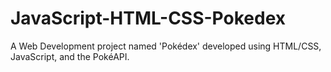 # JavaScript-HTML-CSS-Pokedex
A Web Development project named 'Pokédex' developed using HTML/CSS, JavaScript, and the PokéAPI.
